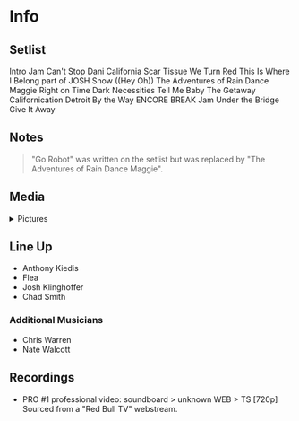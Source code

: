 # Info

## Setlist

Intro Jam
Can't Stop
Dani California
Scar Tissue
We Turn Red
This Is Where I Belong part of JOSH
Snow ((Hey Oh))
The Adventures of Rain Dance Maggie
Right on Time
Dark Necessities
Tell Me Baby
The Getaway
Californication
Detroit
By the Way
ENCORE BREAK
Jam
Under the Bridge
Give It Away

## Notes

> "Go Robot" was written on the setlist but was replaced by "The Adventures of Rain Dance Maggie".

## Media 

<details>
  <summary>Pictures</summary>
  <!--<img alt="Setlist" title="Setlist" src="_.jpg" height="200" />
  <img alt="Clipping" title="Clipping" src="_.jpg" height="200" />
  <img alt="Flyer" title="Flyer" src="_.jpg" height="200" />-->
</details>

## Line Up

* Anthony Kiedis
* Flea
* Josh Klinghoffer
* Chad Smith

### Additional Musicians

* Chris Warren  
* Nate Walcott

## Recordings

* PRO #1 professional video: soundboard > unknown WEB > TS [720p] Sourced from a "Red Bull TV" webstream.